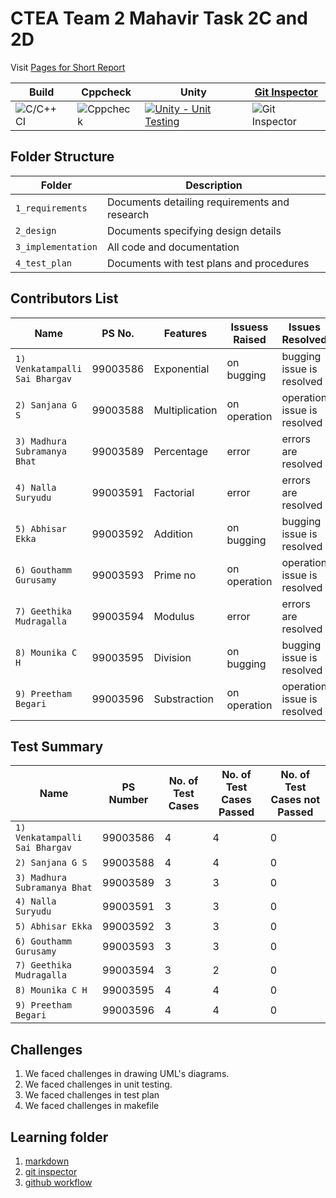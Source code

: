 # CTEA Team 2 Mahavir Task 2C and 2D

Visit [Pages for Short Report](https://99003592.github.io/Team2-TaskCalculator/)

Build | Cppcheck | Unity | [Git Inspector](https://99003592.github.io/Team2-TaskCalculator/result)
------|----------|-------|--------------
![C/C++ CI](https://github.com/99003592/Team2-TaskCalculator/workflows/C/C++%20CI/badge.svg) | ![Cppcheck](https://github.com/99003592/Team2-TaskCalculator/workflows/Cppcheck/badge.svg) |[![Unity - Unit Testing](https://github.com/99003592/Team2-TaskCalculator/actions/workflows/unity.yml/badge.svg)](https://github.com/99003592/Team2-TaskCalculator/actions/workflows/unity.yml) | ![Git Inspector](https://github.com/99003592/Team2-TaskCalculator/workflows/Git%20Inspector/badge.svg)


## Folder Structure
Folder             | Description
-------------------| -----------------------------------------
`1_requirements`   | Documents detailing requirements and research
`2_design`         | Documents specifying design details
`3_implementation` | All code and documentation
`4_test_plan`      | Documents with test plans and procedures

## Contributors List

Name                           |   PS No.  |    Features    | Issuess Raised |      Issues Resolved         
-------------------------------|-----------|----------------|----------------|------------------------------
`1) Venkatampalli Sai Bhargav` | 99003586  | Exponential    | on bugging     | bugging issue is resolved    
`2) Sanjana G S`               | 99003588  | Multiplication | on operation   | operation issue is resolved  
`3) Madhura Subramanya Bhat`   | 99003589  | Percentage     | error          | errors are resolved          
`4) Nalla Suryudu`             | 99003591  | Factorial      | error          | errors are resolved          
`5) Abhisar Ekka`              | 99003592  | Addition       | on bugging     | bugging issue is resolved    
`6) Gouthamm Gurusamy`         | 99003593  | Prime no       | on operation   | operation issue is resolved  
`7) Geethika Mudragalla`       | 99003594  | Modulus        | error          | errors are resolved          
`8) Mounika C H`               | 99003595  | Division       | on bugging     | bugging issue is resolved    
`9) Preetham Begari`           | 99003596  | Substraction   | on operation   | operation issue is resolved  

## Test Summary

Name | PS Number | No. of Test Cases | No. of Test Cases Passed | No. of Test Cases not Passed 
-----|-----------|-------------------|--------------------------|------------------------------
`1) Venkatampalli Sai Bhargav` | 99003586  | 4  | 4  | 0
`2) Sanjana G S`               | 99003588  | 4  | 4  | 0
`3) Madhura Subramanya Bhat`   | 99003589  | 3  | 3  | 0
`4) Nalla Suryudu`             | 99003591  | 3  | 3  | 0
`5) Abhisar Ekka`              | 99003592  | 3  | 3  | 0
`6) Gouthamm Gurusamy`         | 99003593  | 3  | 3  | 0
`7) Geethika Mudragalla`       | 99003594  | 3  | 2  | 0
`8) Mounika C H`               | 99003595  | 4  | 4  | 0
`9) Preetham Begari`           | 99003596  | 4  | 4  | 0


## Challenges

1. We faced challenges in drawing UML's diagrams.
2. We faced challenges in unit testing.
3. We faced challenges in test plan
4. We faced challenges in makefile

## Learning folder
1. [markdown](https://github.com/adam-p/markdown-here/wiki/Markdown-Cheatsheet)
2. [git inspector](https://github.com/ejwa/gitinspector.git)
3. [github workflow](https://docs.github.com/en/actions/learn-github-action)

